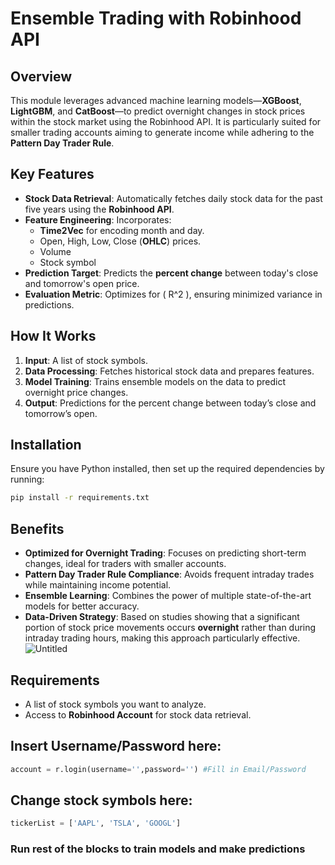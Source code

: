 # Ensemble Trading with Robinhood API

## Overview
This module leverages advanced machine learning models—**XGBoost**, **LightGBM**, and **CatBoost**—to predict overnight changes in stock prices within the stock market using the Robinhood API. It is particularly suited for smaller trading accounts aiming to generate income while adhering to the **Pattern Day Trader Rule**.

## Key Features
- **Stock Data Retrieval**: Automatically fetches daily stock data for the past five years using the **Robinhood API**.
- **Feature Engineering**: Incorporates:
  - **Time2Vec** for encoding month and day.
  - Open, High, Low, Close (**OHLC**) prices.
  - Volume
  - Stock symbol
- **Prediction Target**: Predicts the **percent change** between today's close and tomorrow's open price.
- **Evaluation Metric**: Optimizes for \( R^2 \), ensuring minimized variance in predictions.

## How It Works
1. **Input**: A list of stock symbols.
2. **Data Processing**: Fetches historical stock data and prepares features.
3. **Model Training**: Trains ensemble models on the data to predict overnight price changes.
4. **Output**: Predictions for the percent change between today’s close and tomorrow’s open.

## Installation
Ensure you have Python installed, then set up the required dependencies by running:

```bash
pip install -r requirements.txt
```
## Benefits
- **Optimized for Overnight Trading**: Focuses on predicting short-term changes, ideal for traders with smaller accounts.
- **Pattern Day Trader Rule Compliance**: Avoids frequent intraday trades while maintaining income potential.
- **Ensemble Learning**: Combines the power of multiple state-of-the-art models for better accuracy.
- **Data-Driven Strategy**: Based on studies showing that a significant portion of stock price movements occurs **overnight** rather than during intraday trading hours, making this approach particularly effective.
![Untitled](https://github.com/user-attachments/assets/adde4227-4f4c-48a6-88c2-6addd7f72d89)


## Requirements
- A list of stock symbols you want to analyze.
- Access to **Robinhood Account** for stock data retrieval.

## Insert Username/Password here:
```python
account = r.login(username='',password='') #Fill in Email/Password
```
## Change stock symbols here:
```python
tickerList = ['AAPL', 'TSLA', 'GOOGL']
```
### Run rest of the blocks to train models and make predictions
